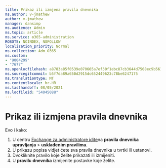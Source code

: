 ```yaml
---
title: Prikaz ili izmjena pravila dnevnika
ms.author: v-jmathew
author: v-jmathew
manager: dansimp
ms.audience: Admin
ms.topic: article
ms.service: o365-administration
ROBOTS: NOINDEX, NOFOLLOW
localization_priority: Normal
ms.collection: Adm_O365
ms.custom:
- "9004299"
- "7677"
ms.openlocfilehash: a8783a85f0539e070665a7ef30f1ebc87cb3644d7508ec9b561ad17200c97505
ms.sourcegitcommit: b5f7da89a650d2915dc652449623c78be6247175
ms.translationtype: MT
ms.contentlocale: hr-HR
ms.lasthandoff: 08/05/2021
ms.locfileid: "54045088"
---
```

# <a name="view-or-modify-a-journal-rule"></a>Prikaz ili izmjena pravila dnevnika

Evo i kako:

1. U centru [Exchange za administratore idite](https://go.microsoft.com/fwlink/p/?linkid=2059104)na **pravila dnevnika upravljanja**  >  **usklađenim pravilima**.
2. U prikazu popisa vidjet ćete sva pravila dnevnika u tvrtki ili ustanovi.
3. Dvokliknite pravilo koje želite prikazati ili izmijeniti.
4. U **pravilu dnevnika** izmijenite postavke koje želite.
